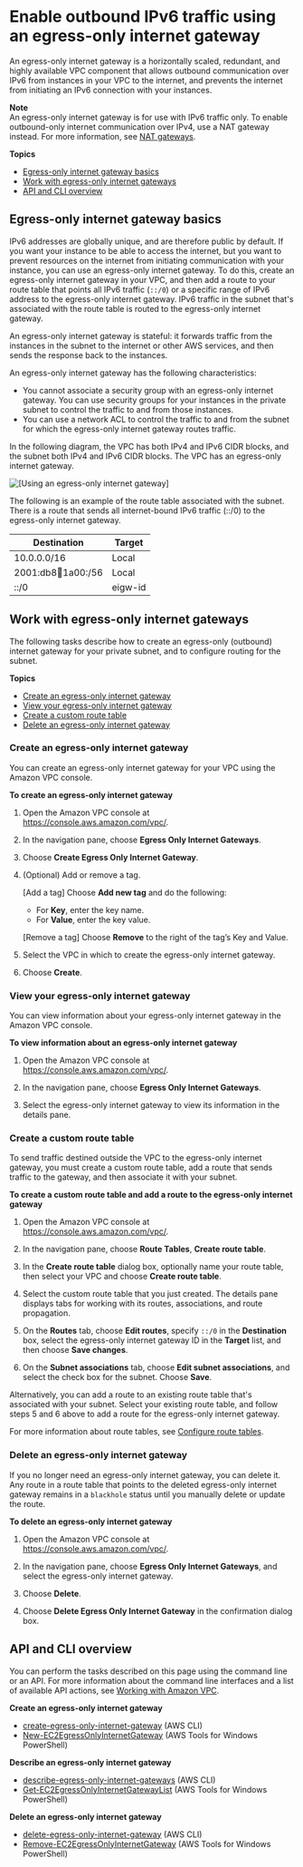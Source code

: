 # Enable outbound IPv6 traffic using an egress\-only internet gateway<a name="egress-only-internet-gateway"></a>

An egress\-only internet gateway is a horizontally scaled, redundant, and highly available VPC component that allows outbound communication over IPv6 from instances in your VPC to the internet, and prevents the internet from initiating an IPv6 connection with your instances\.

**Note**  
An egress\-only internet gateway is for use with IPv6 traffic only\. To enable outbound\-only internet communication over IPv4, use a NAT gateway instead\. For more information, see [NAT gateways](vpc-nat-gateway.md)\.

**Topics**
+ [Egress\-only internet gateway basics](#egress-only-internet-gateway-basics)
+ [Work with egress\-only internet gateways](#egress-only-internet-gateway-working-with)
+ [API and CLI overview](#egress-only-internet-gateway-api-cli)

## Egress\-only internet gateway basics<a name="egress-only-internet-gateway-basics"></a>

IPv6 addresses are globally unique, and are therefore public by default\. If you want your instance to be able to access the internet, but you want to prevent resources on the internet from initiating communication with your instance, you can use an egress\-only internet gateway\. To do this, create an egress\-only internet gateway in your VPC, and then add a route to your route table that points all IPv6 traffic \(`::/0`\) or a specific range of IPv6 address to the egress\-only internet gateway\. IPv6 traffic in the subnet that's associated with the route table is routed to the egress\-only internet gateway\.

An egress\-only internet gateway is stateful: it forwards traffic from the instances in the subnet to the internet or other AWS services, and then sends the response back to the instances\.

An egress\-only internet gateway has the following characteristics:
+ You cannot associate a security group with an egress\-only internet gateway\. You can use security groups for your instances in the private subnet to control the traffic to and from those instances\.
+ You can use a network ACL to control the traffic to and from the subnet for which the egress\-only internet gateway routes traffic\. 

In the following diagram, the VPC has both IPv4 and IPv6 CIDR blocks, and the subnet both IPv4 and IPv6 CIDR blocks\. The VPC has an egress\-only internet gateway\.

![\[Using an egress-only internet gateway\]](http://docs.aws.amazon.com/vpc/latest/userguide/images/egress-only-igw.png)

The following is an example of the route table associated with the subnet\. There is a route that sends all internet\-bound IPv6 traffic \(::/0\) to the egress\-only internet gateway\.


| Destination | Target | 
| --- | --- | 
| 10\.0\.0\.0/16 | Local | 
| 2001:db8:1234:1a00:/56 | Local | 
| ::/0 | eigw\-id | 

## Work with egress\-only internet gateways<a name="egress-only-internet-gateway-working-with"></a>

The following tasks describe how to create an egress\-only \(outbound\) internet gateway for your private subnet, and to configure routing for the subnet\.

**Topics**
+ [Create an egress\-only internet gateway](#egress-only-internet-gateway-create)
+ [View your egress\-only internet gateway](#egress-only-internet-gateway-describe)
+ [Create a custom route table](#egress-only-internet-gateway-routing)
+ [Delete an egress\-only internet gateway](#egress-only-internet-gateway-delete)

### Create an egress\-only internet gateway<a name="egress-only-internet-gateway-create"></a>

You can create an egress\-only internet gateway for your VPC using the Amazon VPC console\.

**To create an egress\-only internet gateway**

1. Open the Amazon VPC console at [https://console\.aws\.amazon\.com/vpc/](https://console.aws.amazon.com/vpc/)\.

1. In the navigation pane, choose **Egress Only Internet Gateways**\.

1. Choose **Create Egress Only Internet Gateway**\.

1. \(Optional\) Add or remove a tag\.

   \[Add a tag\] Choose **Add new tag** and do the following:
   + For **Key**, enter the key name\.
   + For **Value**, enter the key value\.

   \[Remove a tag\] Choose **Remove** to the right of the tag’s Key and Value\.

1. Select the VPC in which to create the egress\-only internet gateway\. 

1. Choose **Create**\.

### View your egress\-only internet gateway<a name="egress-only-internet-gateway-describe"></a>

You can view information about your egress\-only internet gateway in the Amazon VPC console\.

**To view information about an egress\-only internet gateway**

1. Open the Amazon VPC console at [https://console\.aws\.amazon\.com/vpc/](https://console.aws.amazon.com/vpc/)\.

1. In the navigation pane, choose **Egress Only Internet Gateways**\.

1. Select the egress\-only internet gateway to view its information in the details pane\.

### Create a custom route table<a name="egress-only-internet-gateway-routing"></a>

To send traffic destined outside the VPC to the egress\-only internet gateway, you must create a custom route table, add a route that sends traffic to the gateway, and then associate it with your subnet\. 

**To create a custom route table and add a route to the egress\-only internet gateway**

1. Open the Amazon VPC console at [https://console\.aws\.amazon\.com/vpc/](https://console.aws.amazon.com/vpc/)\.

1. In the navigation pane, choose **Route Tables**, **Create route table**\.

1. In the **Create route table** dialog box, optionally name your route table, then select your VPC and choose **Create route table**\.

1. Select the custom route table that you just created\. The details pane displays tabs for working with its routes, associations, and route propagation\.

1. On the **Routes** tab, choose **Edit routes**, specify `::/0` in the **Destination** box, select the egress\-only internet gateway ID in the **Target** list, and then choose **Save changes**\. 

1. On the **Subnet associations** tab, choose **Edit subnet associations**, and select the check box for the subnet\. Choose **Save**\.

Alternatively, you can add a route to an existing route table that's associated with your subnet\. Select your existing route table, and follow steps 5 and 6 above to add a route for the egress\-only internet gateway\.

For more information about route tables, see [Configure route tables](VPC_Route_Tables.md)\.

### Delete an egress\-only internet gateway<a name="egress-only-internet-gateway-delete"></a>

If you no longer need an egress\-only internet gateway, you can delete it\. Any route in a route table that points to the deleted egress\-only internet gateway remains in a `blackhole` status until you manually delete or update the route\.

**To delete an egress\-only internet gateway**

1. Open the Amazon VPC console at [https://console\.aws\.amazon\.com/vpc/](https://console.aws.amazon.com/vpc/)\.

1. In the navigation pane, choose **Egress Only Internet Gateways**, and select the egress\-only internet gateway\.

1. Choose **Delete**\.

1. Choose **Delete Egress Only Internet Gateway** in the confirmation dialog box\.

## API and CLI overview<a name="egress-only-internet-gateway-api-cli"></a>

You can perform the tasks described on this page using the command line or an API\. For more information about the command line interfaces and a list of available API actions, see [Working with Amazon VPC](what-is-amazon-vpc.md#VPCInterfaces)\.

**Create an egress\-only internet gateway**
+ [create\-egress\-only\-internet\-gateway](https://docs.aws.amazon.com/cli/latest/reference/ec2/create-egress-only-internet-gateway.html) \(AWS CLI\)
+ [New\-EC2EgressOnlyInternetGateway](https://docs.aws.amazon.com/powershell/latest/reference/items/New-EC2EgressOnlyInternetGateway.html) \(AWS Tools for Windows PowerShell\)

**Describe an egress\-only internet gateway**
+ [describe\-egress\-only\-internet\-gateways](https://docs.aws.amazon.com/cli/latest/reference/ec2/describe-egress-only-internet-gateways.html) \(AWS CLI\)
+ [Get\-EC2EgressOnlyInternetGatewayList](https://docs.aws.amazon.com/powershell/latest/reference/items/Get-EC2EgressOnlyInternetGatewayList.html) \(AWS Tools for Windows PowerShell\)

**Delete an egress\-only internet gateway**
+ [delete\-egress\-only\-internet\-gateway](https://docs.aws.amazon.com/cli/latest/reference/ec2/delete-egress-only-internet-gateway.html) \(AWS CLI\)
+ [Remove\-EC2EgressOnlyInternetGateway](https://docs.aws.amazon.com/powershell/latest/reference/items/Remove-EC2EgressOnlyInternetGateway.html) \(AWS Tools for Windows PowerShell\)
